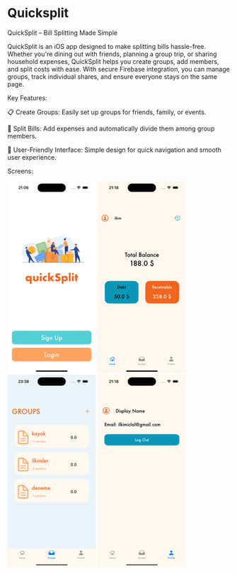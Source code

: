 # Quicksplit

QuickSplit – Bill Splitting Made Simple

QuickSplit is an iOS app designed to make splitting bills hassle-free. Whether you're dining out with friends, planning a group trip, or sharing household expenses, QuickSplit helps you create groups, add members, and split costs with ease. With secure Firebase integration, you can manage groups, track individual shares, and ensure everyone stays on the same page.

Key Features:

📋 Create Groups: Easily set up groups for friends, family, or events.

💸 Split Bills: Add expenses and automatically divide them among group members.

📱 User-Friendly Interface: Simple design for quick navigation and smooth user experience.

Screens:

<img src="openingscreen.png" width="200">
<img src="homescreen.png" width="200">
<img src="grupscreen.png" width="200">
<img src="profilescreen.png" width="200">


